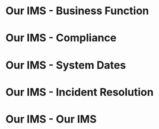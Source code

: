 # Our IMS - Business Function

# Our IMS - Compliance

# Our IMS - System Dates

# Our IMS - Incident Resolution

# Our IMS - Our IMS
